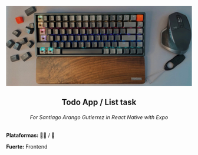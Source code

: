 ![Logo de Cuycli](./assets/repo/santiago-arango-g-cover.jpg)

<h2 align="center">Todo App / List task </h2>
<h6 align="center">For Santiago Arango Gutierrez in React Native with Expo</h6>

<p><b>Plataformas:</b> 👨‍💻 / 📱</p>
<p><b>Fuerte:</b> Frontend  </p>

